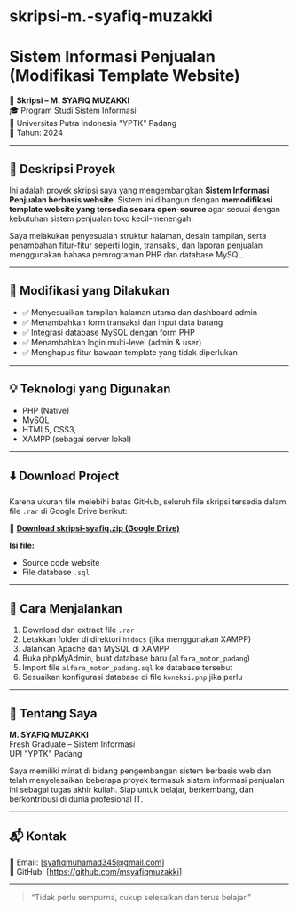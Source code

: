 # skripsi-m.-syafiq-muzakki

# Sistem Informasi Penjualan (Modifikasi Template Website)

📌 **Skripsi – M. SYAFIQ MUZAKKI**  
🎓 Program Studi Sistem Informasi  
🏫 Universitas Putra Indonesia "YPTK" Padang  
📅 Tahun: 2024

---

## 📖 Deskripsi Proyek

Ini adalah proyek skripsi saya yang mengembangkan **Sistem Informasi Penjualan berbasis website**. Sistem ini dibangun dengan **memodifikasi template website yang tersedia secara open-source** agar sesuai dengan kebutuhan sistem penjualan toko kecil-menengah.

Saya melakukan penyesuaian struktur halaman, desain tampilan, serta penambahan fitur-fitur seperti login, transaksi, dan laporan penjualan menggunakan bahasa pemrograman PHP dan database MySQL.

---

## 🧩 Modifikasi yang Dilakukan

- ✅ Menyesuaikan tampilan halaman utama dan dashboard admin
- ✅ Menambahkan form transaksi dan input data barang
- ✅ Integrasi database MySQL dengan form PHP
- ✅ Menambahkan login multi-level (admin & user)
- ✅ Menghapus fitur bawaan template yang tidak diperlukan

---

## 💡 Teknologi yang Digunakan

- PHP (Native)
- MySQL
- HTML5, CSS3,
- XAMPP (sebagai server lokal)

---

## ⬇️ Download Project

Karena ukuran file melebihi batas GitHub, seluruh file skripsi tersedia dalam file `.rar` di Google Drive berikut:

🔗 **[Download skripsi-syafiq.zip (Google Drive)](https://drive.google.com/file/d/1mH4e14BfgfdsGUAJzPKrUweKZnI0yvuq/view?usp=sharing)**

**Isi file:**
- Source code website
- File database `.sql`


---

## 🚀 Cara Menjalankan

1. Download dan extract file `.rar`
2. Letakkan folder di direktori `htdocs` (jika menggunakan XAMPP)
3. Jalankan Apache dan MySQL di XAMPP
4. Buka phpMyAdmin, buat database baru (`alfara_motor_padang`)
5. Import file `alfara_motor_padang.sql` ke database tersebut
6. Sesuaikan konfigurasi database di file `koneksi.php` jika perlu

---

## 👤 Tentang Saya

**M. SYAFIQ MUZAKKI**  
Fresh Graduate – Sistem Informasi  
UPI "YPTK" Padang  

Saya memiliki minat di bidang pengembangan sistem berbasis web dan telah menyelesaikan beberapa proyek termasuk sistem informasi penjualan ini sebagai tugas akhir kuliah. Siap untuk belajar, berkembang, dan berkontribusi di dunia profesional IT.

---

## 📬 Kontak

📧 Email: [syafiqmuhamad345@gmail.com]  
📁 GitHub: [https://github.com/msyafiqmuzakki]

---

> “Tidak perlu sempurna, cukup selesaikan dan terus belajar.”
